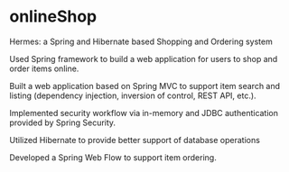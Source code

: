 # onlineShop
Hermes: a Spring and Hibernate based Shopping and Ordering system

Used Spring framework to build a web application for users to shop and order items online. 

Built a web application based on Spring MVC to support item search and listing (dependency injection, inversion of control, REST API, etc.).

Implemented security workflow via in-memory and JDBC authentication provided by Spring Security. 

Utilized Hibernate to provide better support of database operations

Developed a Spring Web Flow to support item ordering.
